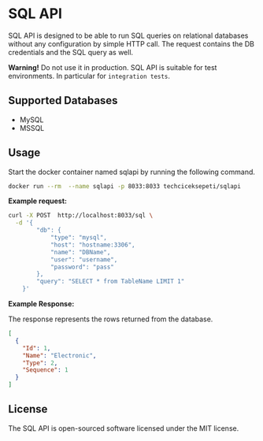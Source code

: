 # SQL API

SQL API is designed to be able to run SQL queries on relational databases without any configuration by simple HTTP call. The request contains the DB credentials and the SQL query as well.

**Warning!** Do not use it in production. SQL API is suitable for test environments. In particular for `integration tests`.

## Supported Databases

- MySQL
- MSSQL

## Usage

Start the docker container named sqlapi by running the following command.

```bash
docker run --rm  --name sqlapi -p 8033:8033 techciceksepeti/sqlapi
```

**Example request:**

```bash
curl -X POST  http://localhost:8033/sql \
  -d '{
        "db": {
            "type": "mysql",
            "host": "hostname:3306",
            "name": "DBName",
            "user": "username",
            "password": "pass"
        },
        "query": "SELECT * from TableName LIMIT 1"
    }'
```

**Example Response:**

The response represents the rows returned from the database.

```json
[
  {
    "Id": 1,
    "Name": "Electronic",
    "Type": 2,
    "Sequence": 1
  }
]
```

## License

The SQL API is open-sourced software licensed under the MIT license.
